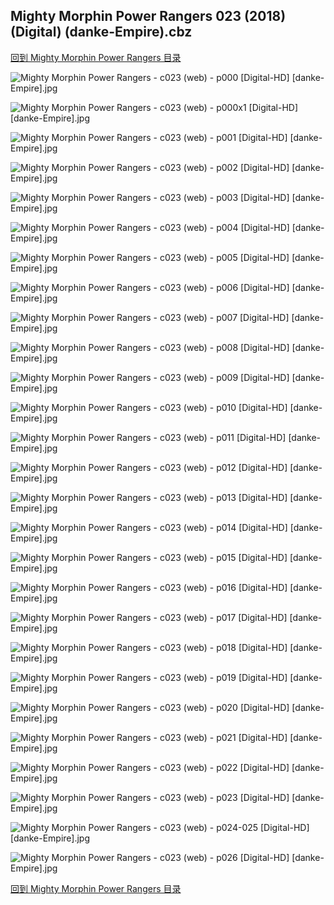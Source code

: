 ## Mighty Morphin Power Rangers 023 (2018) (Digital) (danke-Empire).cbz


[回到 Mighty Morphin Power Rangers 目录](https://github.com/alicewish/markdown/blob/master/series/Mighty-Morphin-Power-Rangers.md)


![Mighty Morphin Power Rangers - c023 (web) - p000 [Digital-HD] [danke-Empire].jpg](https://wx1.sinaimg.cn/large/6a9fdecaly1fnxbw2dkkej21j82cwqv7.jpg)

![Mighty Morphin Power Rangers - c023 (web) - p000x1 [Digital-HD] [danke-Empire].jpg](https://wx1.sinaimg.cn/large/6a9fdecaly1fnxbwalvsrj21j82cw1kz.jpg)

![Mighty Morphin Power Rangers - c023 (web) - p001 [Digital-HD] [danke-Empire].jpg](https://wx1.sinaimg.cn/large/6a9fdecaly1fnxbwmzdy3j21j82cwqv6.jpg)

![Mighty Morphin Power Rangers - c023 (web) - p002 [Digital-HD] [danke-Empire].jpg](https://wx1.sinaimg.cn/large/6a9fdecaly1fnxbwv0fq5j21j82cwb2a.jpg)

![Mighty Morphin Power Rangers - c023 (web) - p003 [Digital-HD] [danke-Empire].jpg](https://wx1.sinaimg.cn/large/6a9fdecaly1fnxbx5vvdqj21j82cw7wj.jpg)

![Mighty Morphin Power Rangers - c023 (web) - p004 [Digital-HD] [danke-Empire].jpg](https://wx1.sinaimg.cn/large/6a9fdecaly1fnxbxgrxigj21j82cwnpe.jpg)

![Mighty Morphin Power Rangers - c023 (web) - p005 [Digital-HD] [danke-Empire].jpg](https://wx1.sinaimg.cn/large/6a9fdecaly1fnxgdgu2ifj21j82cw1kz.jpg)

![Mighty Morphin Power Rangers - c023 (web) - p006 [Digital-HD] [danke-Empire].jpg](https://wx1.sinaimg.cn/large/6a9fdecaly1fnxcuw01uqj21j82cw7wi.jpg)

![Mighty Morphin Power Rangers - c023 (web) - p007 [Digital-HD] [danke-Empire].jpg](https://wx1.sinaimg.cn/large/6a9fdecaly1fnxcv8nflkj21j82cw7wj.jpg)

![Mighty Morphin Power Rangers - c023 (web) - p008 [Digital-HD] [danke-Empire].jpg](https://wx1.sinaimg.cn/large/6a9fdecaly1fnxcvmur66j21j82cwu0y.jpg)

![Mighty Morphin Power Rangers - c023 (web) - p009 [Digital-HD] [danke-Empire].jpg](https://wx1.sinaimg.cn/large/6a9fdecaly1fnxczzdv8kj21j82cw7wi.jpg)

![Mighty Morphin Power Rangers - c023 (web) - p010 [Digital-HD] [danke-Empire].jpg](https://wx1.sinaimg.cn/large/6a9fdecaly1fnxd1j470xj21j82cwkjm.jpg)

![Mighty Morphin Power Rangers - c023 (web) - p011 [Digital-HD] [danke-Empire].jpg](https://wx1.sinaimg.cn/large/6a9fdecaly1fnxd1t5eekj21j82cwkjm.jpg)

![Mighty Morphin Power Rangers - c023 (web) - p012 [Digital-HD] [danke-Empire].jpg](https://wx1.sinaimg.cn/large/6a9fdecaly1fnxd2fcsolj21j82cwkjm.jpg)

![Mighty Morphin Power Rangers - c023 (web) - p013 [Digital-HD] [danke-Empire].jpg](https://wx1.sinaimg.cn/large/6a9fdecaly1fnxd3corcnj21j82cwu0y.jpg)

![Mighty Morphin Power Rangers - c023 (web) - p014 [Digital-HD] [danke-Empire].jpg](https://wx1.sinaimg.cn/large/6a9fdecaly1fnxd3unwahj21j82cwe82.jpg)

![Mighty Morphin Power Rangers - c023 (web) - p015 [Digital-HD] [danke-Empire].jpg](https://wx1.sinaimg.cn/large/6a9fdecaly1fnxd3zc0kzj21j82cw7wi.jpg)

![Mighty Morphin Power Rangers - c023 (web) - p016 [Digital-HD] [danke-Empire].jpg](https://wx1.sinaimg.cn/large/6a9fdecaly1fnxd4cz9z8j21j82cwe82.jpg)

![Mighty Morphin Power Rangers - c023 (web) - p017 [Digital-HD] [danke-Empire].jpg](https://wx1.sinaimg.cn/large/6a9fdecaly1fnxd50ar72j21j82cwe82.jpg)

![Mighty Morphin Power Rangers - c023 (web) - p018 [Digital-HD] [danke-Empire].jpg](https://wx1.sinaimg.cn/large/6a9fdecaly1fnxd58sw53j21j82cwb2a.jpg)

![Mighty Morphin Power Rangers - c023 (web) - p019 [Digital-HD] [danke-Empire].jpg](https://wx1.sinaimg.cn/large/6a9fdecaly1fnxd5lgdmhj21j82cwkjm.jpg)

![Mighty Morphin Power Rangers - c023 (web) - p020 [Digital-HD] [danke-Empire].jpg](https://wx1.sinaimg.cn/large/6a9fdecaly1fnxd5sp1ifj21j82cw7wi.jpg)

![Mighty Morphin Power Rangers - c023 (web) - p021 [Digital-HD] [danke-Empire].jpg](https://wx1.sinaimg.cn/large/6a9fdecaly1fnxd661xiwj21j82cw4qr.jpg)

![Mighty Morphin Power Rangers - c023 (web) - p022 [Digital-HD] [danke-Empire].jpg](https://wx1.sinaimg.cn/large/6a9fdecaly1fnxd6q82sfj21j82cw4qr.jpg)

![Mighty Morphin Power Rangers - c023 (web) - p023 [Digital-HD] [danke-Empire].jpg](https://wx1.sinaimg.cn/large/6a9fdecaly1fnxd6x9mftj21j82cwu0x.jpg)

![Mighty Morphin Power Rangers - c023 (web) - p024-025 [Digital-HD] [danke-Empire].jpg](https://wx1.sinaimg.cn/large/6a9fdecaly1fnxd7aue4rj21kw17q1l0.jpg)

![Mighty Morphin Power Rangers - c023 (web) - p026 [Digital-HD] [danke-Empire].jpg](https://wx1.sinaimg.cn/large/6a9fdecaly1fnxd7otcfej21j82cw7wj.jpg)

[回到 Mighty Morphin Power Rangers 目录](https://github.com/alicewish/markdown/blob/master/series/Mighty-Morphin-Power-Rangers.md)

